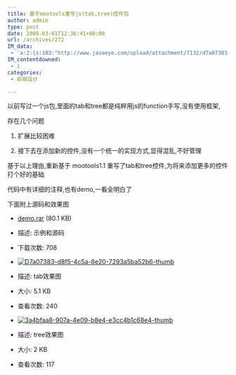 ```yaml
---
title: 基于mootools重写js(tab,tree)控件包
author: admin
type: post
date: 2008-03-01T12:36:41+00:00
url: /archives/272
IM_data:
 - 'a:2:{s:103:"http://www.javaeye.com/upload/attachment/7132/d7a07383-d8f5-4c5a-8e20-7293a5ba52b6-thumb.jpg?1199174530";s:103:"http://www.javaeye.com/upload/attachment/7132/d7a07383-d8f5-4c5a-8e20-7293a5ba52b6-thumb.jpg?1199174530";s:103:"http://www.javaeye.com/upload/attachment/7133/3a4bfaa8-907a-4e09-b8e4-e3cc4b1c68e4-thumb.jpg?1199174530";s:103:"http://www.javaeye.com/upload/attachment/7133/3a4bfaa8-907a-4e09-b8e4-e3cc4b1c68e4-thumb.jpg?1199174530";}'
IM_contentdowned:
 - 1
categories:
 - 前端设计

---
```


以前写过一个js包,里面的tab和tree都是纯粹用js的function手写,没有使用框架,

存在几个问题


1. 扩展比较困难

2. 接下去在添加新的控件,没有一个统一的实现方式,显得混乱,不好管理


基于以上理由,重新基于 mootools1.1 重写了tab和tree控件,为将来添加更多的控件打个好的基础


代码中有详细的注释,也有demo,一看全明白了


下面附上源码和效果图


- [demo.rar](http://www.javaeye.com/topics/download/1a5be506-47ce-44c7-b946-8efad4f8304f) (80.1 KB)

- 描述: 示例和源码

- 下载次数: 708


- [![D7a07383-d8f5-4c5a-8e20-7293a5ba52b6-thumb](http://www.javaeye.com/upload/attachment/7132/d7a07383-d8f5-4c5a-8e20-7293a5ba52b6-thumb.jpg?1199174530)](http://www.javaeye.com/topics/download/d7a07383-d8f5-4c5a-8e20-7293a5ba52b6)
- 描述: tab效果图

- 大小: 5.1 KB

- 查看次数: 240


- [![3a4bfaa8-907a-4e09-b8e4-e3cc4b1c68e4-thumb](http://www.javaeye.com/upload/attachment/7133/3a4bfaa8-907a-4e09-b8e4-e3cc4b1c68e4-thumb.jpg?1199174530)](http://www.javaeye.com/topics/download/3a4bfaa8-907a-4e09-b8e4-e3cc4b1c68e4)
- 描述: tree效果图

- 大小: 2 KB

- 查看次数: 117